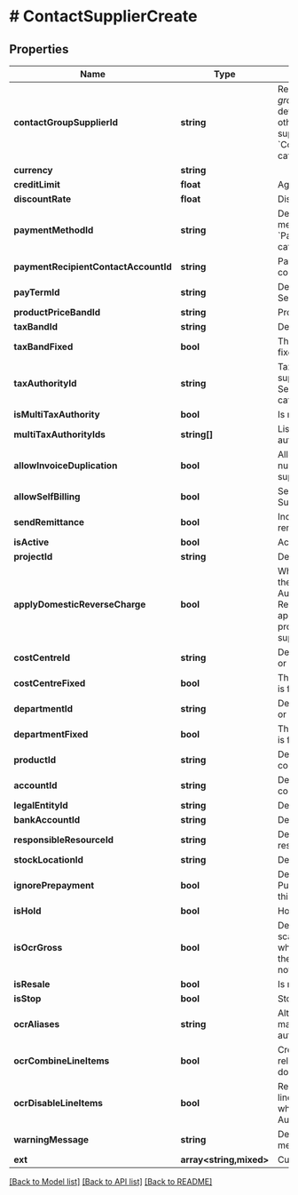 # # ContactSupplierCreate

## Properties

Name | Type | Description | Notes
------------ | ------------- | ------------- | -------------
**contactGroupSupplierId** | **string** | Required, the *Supplier group* will determine defaults for all the other unspecified supplier fields. See &#x60;ContactGroupSupplier&#x60; catalog. |
**currency** | **string** |  | [optional]
**creditLimit** | **float** | Agreed credit limit | [optional]
**discountRate** | **float** | Discount rate | [optional]
**paymentMethodId** | **string** | Default payment method. See &#x60;PaymentMethod&#x60; catalog. | [optional]
**paymentRecipientContactAccountId** | **string** | Payment recipient contact account | [optional]
**payTermId** | **string** | Default payment terms. See &#x60;PayTerm&#x60; catalog. | [optional]
**productPriceBandId** | **string** | Product price band | [optional]
**taxBandId** | **string** | Default tax band | [optional]
**taxBandFixed** | **bool** | The default tax band is fixed | [optional]
**taxAuthorityId** | **string** | Tax authority that the supplier belongs to. See &#x60;TaxAuthority&#x60; catalog. | [optional]
**isMultiTaxAuthority** | **bool** | Is multi tax authority | [optional]
**multiTaxAuthorityIds** | **string[]** | List of multi tax authority ids | [optional]
**allowInvoiceDuplication** | **bool** | Allow repeated invoice numbers for the same supplier | [optional]
**allowSelfBilling** | **bool** | Self-billing enabled for Supplier | [optional]
**sendRemittance** | **bool** | Include in payment remittance distribution | [optional]
**isActive** | **bool** | Active or locked | [optional]
**projectId** | **string** | Default project. | [optional]
**applyDomesticReverseCharge** | **bool** | When applicable for the specified Tax Authority, Domestic Reverse Charge will be applied to documents produced for the supplier | [optional]
**costCentreId** | **string** | Default cost centre id or code | [optional]
**costCentreFixed** | **bool** | The default cost centre is fixed | [optional]
**departmentId** | **string** | Default department id or code | [optional]
**departmentFixed** | **bool** | The default department is fixed | [optional]
**productId** | **string** | Default product id or code | [optional]
**accountId** | **string** | Default account id or code | [optional]
**legalEntityId** | **string** | Default legal entity | [optional]
**bankAccountId** | **string** | Default bank account | [optional]
**responsibleResourceId** | **string** | Default responsible resource | [optional]
**stockLocationId** | **string** | Default stock location | [optional]
**ignorePrepayment** | **bool** | Default prepayment for Purchase(s) related to this Supplier. | [optional]
**isHold** | **bool** | Hold for posting | [optional]
**isOcrGross** | **bool** | Default behaviour for scanned documents where it is not clear if the tax is included or not (gross / net) | [optional]
**isResale** | **bool** | Is resale | [optional]
**isStop** | **bool** | Stop all documents | [optional]
**ocrAliases** | **string** | Alternative names to match during AP automation scanning | [optional]
**ocrCombineLineItems** | **bool** | Create a single line on related registered documents. | [optional]
**ocrDisableLineItems** | **bool** | Registered document line(s) to be created when using AP Automation. | [optional]
**warningMessage** | **string** | Default warning message | [optional]
**ext** | **array<string,mixed>** | Custom fields | [optional]

[[Back to Model list]](../../README.md#models) [[Back to API list]](../../README.md#endpoints) [[Back to README]](../../README.md)
